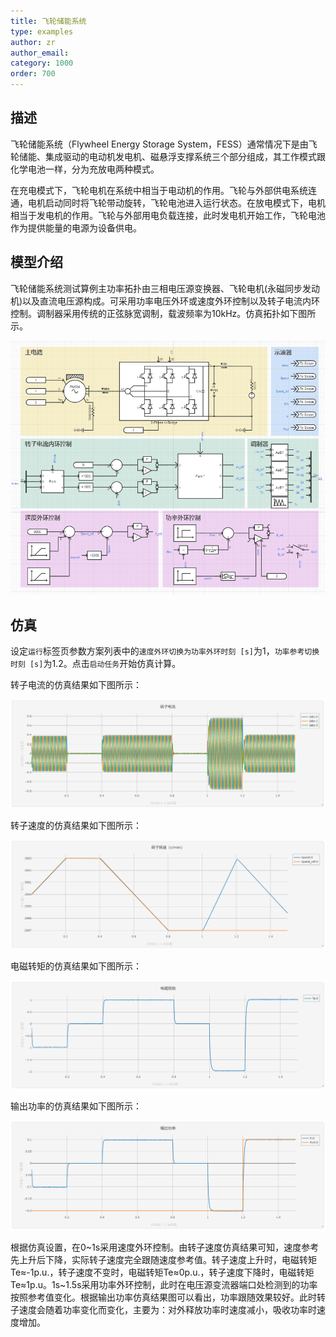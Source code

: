 ```yaml
---
title: 飞轮储能系统
type: examples
author: zr
author_email: 
category: 1000
order: 700
---
```


## 描述
飞轮储能系统（Flywheel Energy Storage System，FESS）通常情况下是由飞轮储能、集成驱动的电动机发电机、磁悬浮支撑系统三个部分组成，其工作模式跟化学电池一样，分为充放电两种模式。

在充电模式下，飞轮电机在系统中相当于电动机的作用。飞轮与外部供电系统连通，电机启动同时将飞轮带动旋转，飞轮电池进入运行状态。在放电模式下，电机相当于发电机的作用。飞轮与外部用电负载连接，此时发电机开始工作，飞轮电池作为提供能量的电源为设备供电。

## 模型介绍

飞轮储能系统测试算例主功率拓扑由三相电压源变换器、飞轮电机(永磁同步发动机)以及直流电压源构成。可采用功率电压外环或速度外环控制以及转子电流内环控制。调制器采用传统的正弦脉宽调制，载波频率为10kHz。仿真拓扑如下图所示。

![拓扑图](./拓扑.png "拓扑图")

## 仿真

设定`运行`标签页参数方案列表中的`速度外环切换为功率外环时刻 [s]`为1，`功率参考切换时刻 [s]`为1.2。点击`启动任务`开始仿真计算。

转子电流的仿真结果如下图所示：

![转子电流](./转子电流1.png "仿真结果图")

转子速度的仿真结果如下图所示：

![转子速度](./转子转速1.png "仿真结果图")

电磁转矩的仿真结果如下图所示：

![电磁转矩](./电磁转矩1.png "仿真结果图")

输出功率的仿真结果如下图所示：

![输出功率](./输出功率1.png "仿真结果图")

根据仿真设置，在0\~1s采用速度外环控制。由转子速度仿真结果可知，速度参考先上升后下降，实际转子速度完全跟随速度参考值。转子速度上升时，电磁转矩Te≈-1p.u.，转子速度不变时，电磁转矩Te≈0p.u.，转子速度下降时，电磁转矩Te≈1p.u。1s\~1.5s采用功率外环控制，此时在电压源变流器端口处检测到的功率按照参考值变化。根据输出功率仿真结果图可以看出，功率跟随效果较好。此时转子速度会随着功率变化而变化，主要为：对外释放功率时速度减小，吸收功率时速度增加。
